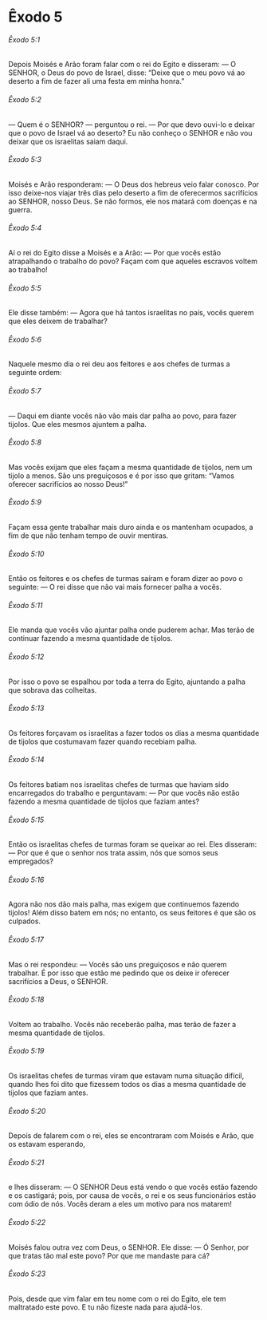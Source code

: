 # Êxodo 5

###### Êxodo 5:1

Depois Moisés e Arão foram falar com o rei do Egito e disseram: — O SENHOR, o Deus do povo de Israel, disse: “Deixe que o meu povo vá ao deserto a fim de fazer ali uma festa em minha honra.”

###### Êxodo 5:2

— Quem é o SENHOR? — perguntou o rei. — Por que devo ouvi-lo e deixar que o povo de Israel vá ao deserto? Eu não conheço o SENHOR e não vou deixar que os israelitas saiam daqui.

###### Êxodo 5:3

Moisés e Arão responderam: — O Deus dos hebreus veio falar conosco. Por isso deixe-nos viajar três dias pelo deserto a fim de oferecermos sacrifícios ao SENHOR, nosso Deus. Se não formos, ele nos matará com doenças e na guerra.

###### Êxodo 5:4

Aí o rei do Egito disse a Moisés e a Arão: — Por que vocês estão atrapalhando o trabalho do povo? Façam com que aqueles escravos voltem ao trabalho!

###### Êxodo 5:5

Ele disse também: — Agora que há tantos israelitas no país, vocês querem que eles deixem de trabalhar?

###### Êxodo 5:6

Naquele mesmo dia o rei deu aos feitores e aos chefes de turmas a seguinte ordem:

###### Êxodo 5:7

— Daqui em diante vocês não vão mais dar palha ao povo, para fazer tijolos. Que eles mesmos ajuntem a palha.

###### Êxodo 5:8

Mas vocês exijam que eles façam a mesma quantidade de tijolos, nem um tijolo a menos. São uns preguiçosos e é por isso que gritam: “Vamos oferecer sacrifícios ao nosso Deus!”

###### Êxodo 5:9

Façam essa gente trabalhar mais duro ainda e os mantenham ocupados, a fim de que não tenham tempo de ouvir mentiras.

###### Êxodo 5:10

Então os feitores e os chefes de turmas saíram e foram dizer ao povo o seguinte: — O rei disse que não vai mais fornecer palha a vocês.

###### Êxodo 5:11

Ele manda que vocês vão ajuntar palha onde puderem achar. Mas terão de continuar fazendo a mesma quantidade de tijolos.

###### Êxodo 5:12

Por isso o povo se espalhou por toda a terra do Egito, ajuntando a palha que sobrava das colheitas.

###### Êxodo 5:13

Os feitores forçavam os israelitas a fazer todos os dias a mesma quantidade de tijolos que costumavam fazer quando recebiam palha.

###### Êxodo 5:14

Os feitores batiam nos israelitas chefes de turmas que haviam sido encarregados do trabalho e perguntavam: — Por que vocês não estão fazendo a mesma quantidade de tijolos que faziam antes?

###### Êxodo 5:15

Então os israelitas chefes de turmas foram se queixar ao rei. Eles disseram: — Por que é que o senhor nos trata assim, nós que somos seus empregados?

###### Êxodo 5:16

Agora não nos dão mais palha, mas exigem que continuemos fazendo tijolos! Além disso batem em nós; no entanto, os seus feitores é que são os culpados.

###### Êxodo 5:17

Mas o rei respondeu: — Vocês são uns preguiçosos e não querem trabalhar. É por isso que estão me pedindo que os deixe ir oferecer sacrifícios a Deus, o SENHOR.

###### Êxodo 5:18

Voltem ao trabalho. Vocês não receberão palha, mas terão de fazer a mesma quantidade de tijolos.

###### Êxodo 5:19

Os israelitas chefes de turmas viram que estavam numa situação difícil, quando lhes foi dito que fizessem todos os dias a mesma quantidade de tijolos que faziam antes.

###### Êxodo 5:20

Depois de falarem com o rei, eles se encontraram com Moisés e Arão, que os estavam esperando,

###### Êxodo 5:21

e lhes disseram: — O SENHOR Deus está vendo o que vocês estão fazendo e os castigará; pois, por causa de vocês, o rei e os seus funcionários estão com ódio de nós. Vocês deram a eles um motivo para nos matarem!

###### Êxodo 5:22

Moisés falou outra vez com Deus, o SENHOR. Ele disse: — Ó Senhor, por que tratas tão mal este povo? Por que me mandaste para cá?

###### Êxodo 5:23

Pois, desde que vim falar em teu nome com o rei do Egito, ele tem maltratado este povo. E tu não fizeste nada para ajudá-los.

